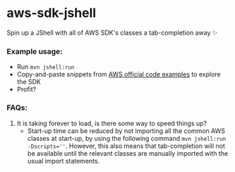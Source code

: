 # aws-sdk-jshell

Spin up a JShell with all of AWS SDK's classes a tab-completion away ✨

### Example usage:
  - Run `mvn jshell:run`
  - Copy-and-paste snippets from [AWS official code examples][code-examples] to
    explore the SDK
  - Profit?

### FAQs:
1. It is taking forever to load, is there some way to speed things up?
    - Start-up time can be reduced by not importing all the common AWS classes
      at start-up, by using the following command `mvn jshell:run -Dscripts=''`.
      However, this also means that tab-completion will not be available until
      the relevant classes are manually imported with the usual import
      statements.

[code-examples]: https://github.com/awsdocs/aws-doc-sdk-examples/tree/main/javav2/example_code
